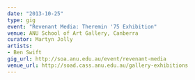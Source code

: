 ```yaml
---
date: "2013-10-25"
type: gig
event: "Revenant Media: Theremin '75 Exhibition"
venue: ANU School of Art Gallery, Canberra
curator: Martyn Jolly
artists:
- Ben Swift
gig_url: http://soa.anu.edu.au/event/revenant-media
venue_url: http://soad.cass.anu.edu.au/gallery-exhibitions
---
```

